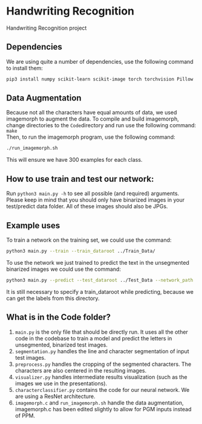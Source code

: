 # Handwriting Recognition
Handwriting Recognition project

## Dependencies
We are using quite a number of dependencies, use the following command to install them:  
```bash
pip3 install numpy scikit-learn scikit-image torch torchvision Pillow
```

## Data Augmentation
Because not all the characters have equal amounts of data, we used imagemorph  to augment the data. To compile and build imagemorph, change directories to the `Code`directory and run use the following command: `make`  
Then, to run the imagemorph program, use the following command:
```bash
./run_imagemorph.sh
```
This will ensure we have 300 examples for each class.


## How to use train and test our network:
Run `python3 main.py -h` to see all possible (and required) arguments. Please keep in mind that you should only have binarized images in your test/predict data folder. All of these images should also be JPGs.  

## Example uses
To train a network on the training set, we could use the command:
```bash
python3 main.py --train --train_dataroot ../Train_Data/ 
```  

To use the network we just trained to predict the text in the unsegmented binarized images we could use the command:

```bash
python3 main.py --predict --test_dataroot ../Test_Data --network_path ../Networks/network_10.pt  --train_dataroot ../Train_Data/ -v
```
It is still necessary to specify a train_dataroot while predicting, because we can get the labels from this directory.

## What is in the Code folder?
1) `main.py` is the only file that should be directly run. It uses all the other code in the codebase to train a model and predict the letters in unsegmented, binarized test images.
2) `segmentation.py` handles the line and character segmentation of input test images.
3) `preprocess.py` handles the cropping of the segmented characters. The characters are also centered in the resulting images.
4) `visualizer.py` handles intermediate results visualization (such as the images we use in the presentations).
5) `characterclassifier.py` contains the code for our neural network. We are using a ResNet architecture.
6) `imagemorph.c` and `run_imagemorph.sh` handle the data augmentation, imagemorph.c has been edited slightly to allow for PGM inputs instead of PPM. 